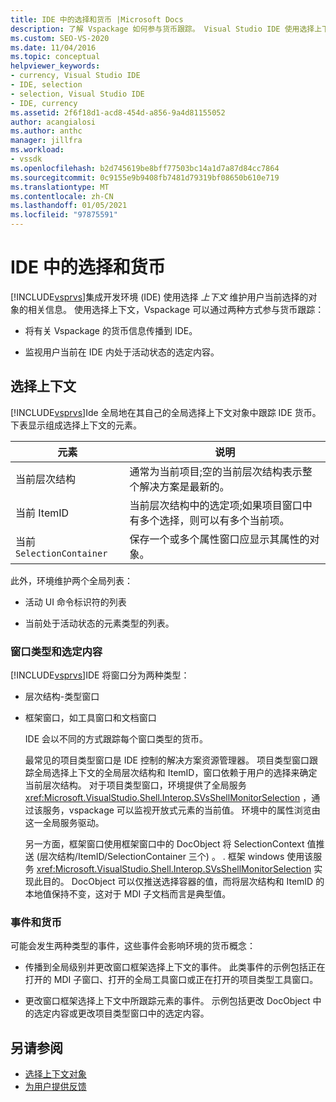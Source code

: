 ```yaml
---
title: IDE 中的选择和货币 |Microsoft Docs
description: 了解 Vspackage 如何参与货币跟踪。 Visual Studio IDE 使用选择上下文维护当前选定对象的相关信息。
ms.custom: SEO-VS-2020
ms.date: 11/04/2016
ms.topic: conceptual
helpviewer_keywords:
- currency, Visual Studio IDE
- IDE, selection
- selection, Visual Studio IDE
- IDE, currency
ms.assetid: 2f6f18d1-acd8-454d-a856-9a4d81155052
author: acangialosi
ms.author: anthc
manager: jillfra
ms.workload:
- vssdk
ms.openlocfilehash: b2d745619be8bff77503bc14a1d7a87d84cc7864
ms.sourcegitcommit: 0c9155e9b9408fb7481d79319bf08650b610e719
ms.translationtype: MT
ms.contentlocale: zh-CN
ms.lasthandoff: 01/05/2021
ms.locfileid: "97875591"
---
```

# <a name="selection-and-currency-in-the-ide"></a>IDE 中的选择和货币
[!INCLUDE[vsprvs](../../code-quality/includes/vsprvs_md.md)]集成开发环境 (IDE) 使用选择 *上下文* 维护用户当前选择的对象的相关信息。 使用选择上下文，Vspackage 可以通过两种方式参与货币跟踪：

- 将有关 Vspackage 的货币信息传播到 IDE。

- 监视用户当前在 IDE 内处于活动状态的选定内容。

## <a name="selection-context"></a>选择上下文
 [!INCLUDE[vsprvs](../../code-quality/includes/vsprvs_md.md)]Ide 全局地在其自己的全局选择上下文对象中跟踪 IDE 货币。 下表显示组成选择上下文的元素。

|元素|说明|
|-------------|-----------------|
|当前层次结构|通常为当前项目;空的当前层次结构表示整个解决方案是最新的。|
|当前 ItemID|当前层次结构中的选定项;如果项目窗口中有多个选择，则可以有多个当前项。|
|当前 `SelectionContainer`|保存一个或多个属性窗口应显示其属性的对象。|

 此外，环境维护两个全局列表：

- 活动 UI 命令标识符的列表

- 当前处于活动状态的元素类型的列表。

### <a name="window-types-and-selection"></a>窗口类型和选定内容
 [!INCLUDE[vsprvs](../../code-quality/includes/vsprvs_md.md)]IDE 将窗口分为两种类型：

- 层次结构-类型窗口

- 框架窗口，如工具窗口和文档窗口

  IDE 会以不同的方式跟踪每个窗口类型的货币。

  最常见的项目类型窗口是 IDE 控制的解决方案资源管理器。 项目类型窗口跟踪全局选择上下文的全局层次结构和 ItemID，窗口依赖于用户的选择来确定当前层次结构。 对于项目类型窗口，环境提供了全局服务 <xref:Microsoft.VisualStudio.Shell.Interop.SVsShellMonitorSelection> ，通过该服务，vspackage 可以监视开放式元素的当前值。 环境中的属性浏览由这一全局服务驱动。

  另一方面，框架窗口使用框架窗口中的 DocObject 将 SelectionContext 值推送 (层次结构/ItemID/SelectionContainer 三个) 。 . 框架 windows 使用该服务 <xref:Microsoft.VisualStudio.Shell.Interop.SVsShellMonitorSelection> 实现此目的。 DocObject 可以仅推送选择容器的值，而将层次结构和 ItemID 的本地值保持不变，这对于 MDI 子文档而言是典型值。

### <a name="events-and-currency"></a>事件和货币
 可能会发生两种类型的事件，这些事件会影响环境的货币概念：

- 传播到全局级别并更改窗口框架选择上下文的事件。 此类事件的示例包括正在打开的 MDI 子窗口、打开的全局工具窗口或正在打开的项目类型工具窗口。

- 更改窗口框架选择上下文中所跟踪元素的事件。 示例包括更改 DocObject 中的选定内容或更改项目类型窗口中的选定内容。

## <a name="see-also"></a>另请参阅
- [选择上下文对象](../../extensibility/internals/selection-context-objects.md)
- [为用户提供反馈](../../extensibility/internals/feedback-to-the-user.md)
